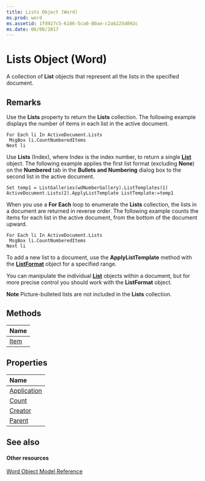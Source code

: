 ```yaml
---
title: Lists Object (Word)
ms.prod: word
ms.assetid: 1fd927c5-6186-5ca0-80ae-c2ab225d092c
ms.date: 06/08/2017
---
```



# Lists Object (Word)

A collection of  **List** objects that represent all the lists in the specified document.


## Remarks

Use the  **Lists** property to return the **Lists** collection. The following example displays the number of items in each list in the active document.


```
For Each li In ActiveDocument.Lists 
 MsgBox li.CountNumberedItems 
Next li
```

Use  **Lists** (Index), where Index is the index number, to return a single **[List](Word.List.md)** object. The following example applies the first list format (excluding **None**) on the  **Numbered** tab in the **Bullets and Numbering** dialog box to the second list in the active document.




```
Set temp1 = ListGalleries(wdNumberGallery).ListTemplates(1) 
ActiveDocument.Lists(2).ApplyListTemplate ListTemplate:=temp1
```

When you use a  **For Each** loop to enumerate the **Lists** collection, the lists in a document are returned in reverse order. The following example counts the items for each list in the active document, from the bottom of the document upward.




```
For Each li In ActiveDocument.Lists 
 MsgBox li.CountNumberedItems 
Next li
```

To add a new list to a document, use the  **ApplyListTemplate** method with the **[ListFormat](Word.ListFormat.md)** object for a specified range.

You can manipulate the individual  **[List](Word.List.md)** objects within a document, but for more precise control you should work with the **ListFormat** object.


 **Note**  Picture-bulleted lists are not included in the  **Lists** collection.


## Methods



|**Name**|
|:-----|
|[Item](Word.Lists.Item.md)|

## Properties



|**Name**|
|:-----|
|[Application](Word.Lists.Application.md)|
|[Count](Word.Lists.Count.md)|
|[Creator](Word.Lists.Creator.md)|
|[Parent](lists-parent-property-word.md)|

## See also


#### Other resources


[Word Object Model Reference](http://msdn.microsoft.com/library/be452561-b436-bb9b-6f94-3faa9a74a6fd%28Office.15%29.aspx)
